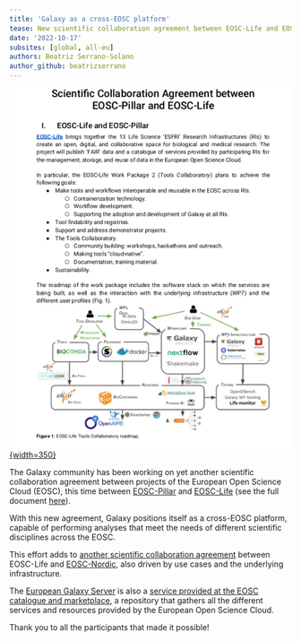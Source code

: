 ```yaml
---
title: 'Galaxy as a cross-EOSC platform'
tease: New scientific collaboration agreement between EOSC-Life and EOSC-Pillar
date: '2022-10-17'
subsites: [global, all-eu]
authors: Beatriz Serrano-Solano
author_github: beatrizserrano
---
```


<div class="float-right">

[![first page](first_page.png){width=350}](/media/../../../media/scientific-collab-agreement-eosc-pillar-eosc-life.pdf)

</div>

The Galaxy community has been working on yet another scientific collaboration agreement between projects of the European Open Science Cloud (EOSC), this time between [EOSC-Pillar](https://www.eosc-pillar.eu/) and [EOSC-Life](https://www.eosc-life.eu/) (see the full document [here](/media/../../../media/scientific-collab-agreement-eosc-pillar-eosc-life.pdf)). 

With this new agreement, Galaxy positions itself as a cross-EOSC platform, capable of performing analyses that meet the needs of different scientific disciplines across the EOSC.

This effort adds to [another scientific collaboration agreement](https://docs.google.com/document/d/14MRMxsKX_AADY4A7mKEZze4aZgIZn2Gn_iksN4z-jwA/edit#heading=h.n5vk1b9tgwr8) between EOSC-Life and [EOSC-Nordic](https://www.eosc-nordic.eu/), also driven by use cases and the underlying infrastructure.

The [European Galaxy Server](https://usegalaxy.eu/) is also a [service provided at the EOSC catalogue and marketplace](https://marketplace.eosc-portal.eu/services/european-galaxy-server?q=European+Galaxy+Server), a repository that gathers all the different services and resources provided by the European Open Science Cloud.

Thank you to all the participants that made it possible!
